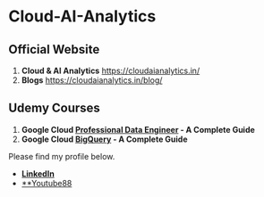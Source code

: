# Cloud-AI-Analytics

## Official Website

1. **Cloud & AI Analytics** https://cloudaianalytics.in/
2. **Blogs** https://cloudaianalytics.in/blog/


## Udemy Courses

1. **Google Cloud [**Professional Data Engineer**](https://www.udemy.com/course/gcp-professional-dataengineer-certification-a-complete-guide/) - A Complete Guide** 
2. **Google Cloud [**BigQuery**](https://www.udemy.com/course/google-cloud-bigquery-a-complete-guide/) - A Complete Guide** 



Please find my profile below.

* [**LinkedIn**](https://www.linkedin.com/in/vignesh-sekar-sujatha-02aa9b125/) 
* [**Youtube88](https://www.youtube.com/channel/UCyAnuvrJq_2JCnYm8atLE2w)






